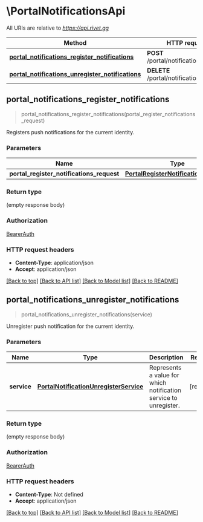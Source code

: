 # \PortalNotificationsApi

All URIs are relative to *https://api.rivet.gg*

Method | HTTP request | Description
------------- | ------------- | -------------
[**portal_notifications_register_notifications**](PortalNotificationsApi.md#portal_notifications_register_notifications) | **POST** /portal/notifications/register | 
[**portal_notifications_unregister_notifications**](PortalNotificationsApi.md#portal_notifications_unregister_notifications) | **DELETE** /portal/notifications/register | 



## portal_notifications_register_notifications

> portal_notifications_register_notifications(portal_register_notifications_request)


Registers push notifications for the current identity.

### Parameters


Name | Type | Description  | Required | Notes
------------- | ------------- | ------------- | ------------- | -------------
**portal_register_notifications_request** | [**PortalRegisterNotificationsRequest**](PortalRegisterNotificationsRequest.md) |  | [required] |

### Return type

 (empty response body)

### Authorization

[BearerAuth](../README.md#BearerAuth)

### HTTP request headers

- **Content-Type**: application/json
- **Accept**: application/json

[[Back to top]](#) [[Back to API list]](../README.md#documentation-for-api-endpoints) [[Back to Model list]](../README.md#documentation-for-models) [[Back to README]](../README.md)


## portal_notifications_unregister_notifications

> portal_notifications_unregister_notifications(service)


Unregister push notification for the current identity.

### Parameters


Name | Type | Description  | Required | Notes
------------- | ------------- | ------------- | ------------- | -------------
**service** | [**PortalNotificationUnregisterService**](.md) | Represents a value for which notification service to unregister. | [required] |

### Return type

 (empty response body)

### Authorization

[BearerAuth](../README.md#BearerAuth)

### HTTP request headers

- **Content-Type**: Not defined
- **Accept**: application/json

[[Back to top]](#) [[Back to API list]](../README.md#documentation-for-api-endpoints) [[Back to Model list]](../README.md#documentation-for-models) [[Back to README]](../README.md)

